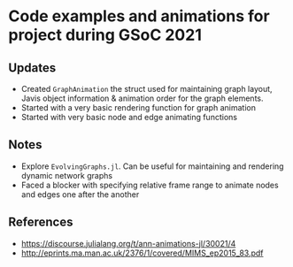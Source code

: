 # Code examples and animations for project during GSoC 2021

## Updates
- Created `GraphAnimation` the struct used for maintaining graph layout, Javis object information & animation order for the graph elements.
- Started with a very basic rendering function for graph animation
- Started with very basic node and edge animating functions


## Notes
- Explore `EvolvingGraphs.jl`. Can be useful for maintaining and rendering dynamic network graphs
- Faced a blocker with specifying relative frame range to animate nodes and edges one after the another


## References
- https://discourse.julialang.org/t/ann-animations-jl/30021/4
- http://eprints.ma.man.ac.uk/2376/1/covered/MIMS_ep2015_83.pdf
